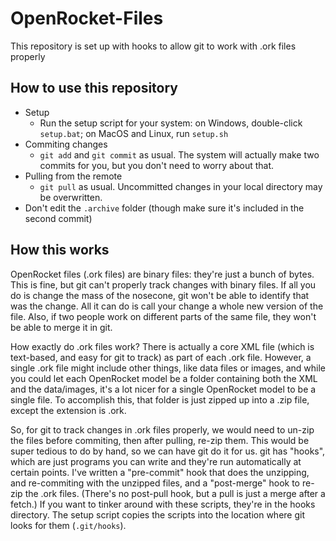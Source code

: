 # OpenRocket-Files

This repository is set up with hooks to allow git to work with .ork files properly

## How to use this repository
* Setup
  * Run the setup script for your system: on Windows, double-click `setup.bat`; on MacOS and Linux, run `setup.sh`
* Commiting changes
  * `git add` and `git commit` as usual. The system will actually make two commits for you, but you don't need to worry about that.
* Pulling from the remote
  * `git pull` as usual. Uncommitted changes in your local directory may be overwritten.
* Don't edit the `.archive` folder (though make sure it's included in the second commit)

## How this works
OpenRocket files (.ork files) are binary files: they're just a bunch of bytes. This is fine, but git can't properly track changes with binary files. If all you do is change the mass of the nosecone, git won't be able to identify that was the change. All it can do is call your change a whole new version of the file. Also, if two people work on different parts of the same file, they won't be able to merge it in git. 

How exactly do .ork files work? There is actually a core XML file (which is text-based, and easy for git to track) as part of each .ork file. However, a single .ork file might include other things, like data files or images, and while you could let each OpenRocket model be a folder containing both the XML and the data/images, it's a lot nicer for a single OpenRocket model to be a single file. To accomplish this, that folder is just zipped up into a .zip file, except the extension is .ork.

So, for git to track changes in .ork files properly, we would need to un-zip the files before commiting, then after pulling, re-zip them. This would be super tedious to do by hand, so we can have git do it for us. git has "hooks", which are just programs you can write and they're run automatically at certain points. I've written a "pre-commit" hook that does the unzipping, and re-commiting with the unzipped files, and a "post-merge" hook to re-zip the .ork files. (There's no post-pull hook, but a pull is just a merge after a fetch.) If you want to tinker around with these scripts, they're in the hooks directory. The setup script copies the scripts into the location where git looks for them (`.git/hooks`).
